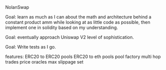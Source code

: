 NolanSwap


Goal: learn as much as I can about the math and architecture behind a constant product amm while looking at as little code as possible, then implement one in solidity based on my understanding. 

Goal: eventually approach Uniswap V2 level of sophistication.

Goal: Write tests as I go.


features: 
ERC20 to ERC20 pools
ERC20 to eth pools
pool factory
multi hop trades
price oracles
max slippage set




